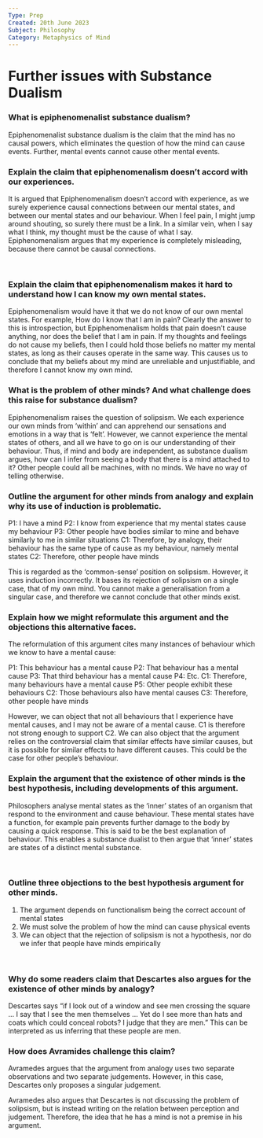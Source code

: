 ```yaml
---
Type: Prep
Created: 20th June 2023
Subject: Philosophy
Category: Metaphysics of Mind
---
```


# Further issues with Substance Dualism


### What is epiphenomenalist substance dualism?

Epiphenomenalist substance dualism is the claim that the mind has no causal powers, which eliminates the question of how the mind can cause events. Further, mental events cannot cause other mental events.
</br>

### Explain the claim that epiphenomenalism doesn’t accord with our experiences.

It is argued that Epiphenomenalism doesn’t accord with experience, as we surely experience causal connections between our mental states, and between our mental states and our behaviour. When I feel pain, I might jump around shouting, so surely there must be a link. In a similar vein, when I say what I think, my thought must be the cause of what I say. Epiphenomenalism argues that my experience is completely misleading, because there cannot be causal connections.

</br>

### Explain the claim that epiphenomenalism makes it hard to understand how I can know my own mental states.

Epiphenomenalism would have it that we do not know of our own mental states. For example, How do I know that I am in pain? Clearly the answer to this is introspection, but Epiphenomenalism holds that pain doesn’t cause anything, nor does the belief that I am in pain. If my thoughts and feelings do not cause my beliefs, then I could hold those beliefs no matter my mental states, as long as their causes operate in the same way. This causes us to conclude that my beliefs about my mind are unreliable and unjustifiable, and therefore I cannot know my own mind.
</br>

### What is the problem of other minds? And what challenge does this raise for substance dualism?

Epiphenomenalism raises the question of solipsism. We each experience our own minds from ‘within’ and can apprehend our sensations and emotions in a way that is ‘felt’. However, we cannot experience the mental states of others, and all we have to go on is our understanding of their behaviour. Thus, if mind and body are independent, as substance dualism argues, how can I infer from seeing a body that there is a mind attached to it? Other people could all be machines, with no minds. We have no way of telling otherwise.
</br>

### Outline the argument for other minds from analogy and explain why its use of induction is problematic.

P1: I have a mind
P2: I know from experience that my mental states cause my behaviour
P3: Other people have bodies similar to mine and behave similarly to me in similar situations
C1: Therefore, by analogy, their behaviour has the same type of cause as my behaviour, namely mental states
C2: Therefore, other people have minds

This is regarded as the ‘common-sense’ position on solipsism. However, it uses induction incorrectly. It bases its rejection of solipsism on a single case, that of my own mind. You cannot make a generalisation from a singular case, and therefore we cannot conclude that other minds exist.
</br>

### Explain how we might reformulate this argument and the objections this alternative faces.

The reformulation of this argument cites many instances of behaviour which we know to have a mental cause:

P1: This behaviour has a mental cause
P2: That behaviour has a mental cause
P3: That third behaviour has a mental cause
P4: Etc.
C1: Therefore, many behaviours have a mental cause
P5: Other people exhibit these behaviours
C2: Those behaviours also have mental causes
C3: Therefore, other people have minds

However, we can object that not all behaviours that I experience have mental causes, and I may not be aware of a mental cause. C1 is therefore not strong enough to support C2. We can also object that the argument relies on the controversial claim that similar effects have similar causes, but it is possible for similar effects to have different causes. This could be the case for other people’s behaviour.
</br>

### Explain the argument that the existence of other minds is the best hypothesis, including developments of this argument.

Philosophers analyse mental states as the ‘inner’ states of an organism that respond to the environment and cause behaviour. These mental states have a function, for example pain prevents further damage to the body by causing a quick response. This is said to be the best explanation of behaviour. This enables a substance dualist to then argue that ‘inner’ states are states of a distinct mental substance.

</br>

### Outline three objections to the best hypothesis argument for other minds.

1) The argument depends on functionalism being the correct account of mental states
2) We must solve the problem of how the mind can cause physical events
3) We can object that the rejection of solipsism is not a hypothesis, nor do we infer that people have minds empirically

</br>

### Why do some readers claim that Descartes also argues for the existence of other minds by analogy?

Descartes says “if I look out of a
window and see men crossing the square … I say that I see the men themselves … Yet do I see more than hats and coats which could conceal robots? I judge that they are men.” This can be interpreted as us inferring that these people are men.
</br>

### How does Avramides challenge this claim?

Avramedes argues that the argument from analogy uses two separate observations and two separate judgements. However, in this case, Descartes only proposes a singular judgement.

Avramedes also argues that Descartes is not discussing the problem of solipsism, but is instead writing on the relation between perception and judgement. Therefore, the idea that he has a mind is not a premise in his argument.